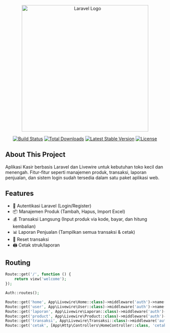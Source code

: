 <p align="center"><a href="https://laravel.com" target="_blank"><img src="https://raw.githubusercontent.com/laravel/art/master/logo-lockup/5%20SVG/2%20CMYK/1%20Full%20Color/laravel-logolockup-cmyk-red.svg" width="400" alt="Laravel Logo"></a></p>

<p align="center">
<a href="https://github.com/laravel/framework/actions"><img src="https://github.com/laravel/framework/workflows/tests/badge.svg" alt="Build Status"></a>
<a href="https://packagist.org/packages/laravel/framework"><img src="https://img.shields.io/packagist/dt/laravel/framework" alt="Total Downloads"></a>
<a href="https://packagist.org/packages/laravel/framework"><img src="https://img.shields.io/packagist/v/laravel/framework" alt="Latest Stable Version"></a>
<a href="https://packagist.org/packages/laravel/framework"><img src="https://img.shields.io/packagist/l/laravel/framework" alt="License"></a>
</p>

## About This Project

Aplikasi Kasir berbasis Laravel dan Livewire untuk kebutuhan toko kecil dan menengah. Fitur-fitur seperti manajemen produk, transaksi, laporan penjualan, dan sistem login sudah tersedia dalam satu paket aplikasi web.

## Features

- 🔐 Autentikasi Laravel (Login/Register)
- 📦 Manajemen Produk (Tambah, Hapus, Import Excel)
- 💰 Transaksi Langsung (Input produk via kode, bayar, dan hitung kembalian)
- 📊 Laporan Penjualan (Tampilkan semua transaksi & cetak)
- 🧹 Reset transaksi
- 🖨️ Cetak struk/laporan

## Routing

```php
Route::get('/', function () {
    return view('welcome');
});

Auth::routes();

Route::get('home', App\Livewire\Home::class)->middleware('auth')->name('home');
Route::get('user', App\Livewire\User::class)->middleware('auth')->name('user');
Route::get('laporan', App\Livewire\Laporan::class)->middleware('auth')->name('laporan');
Route::get('product', App\Livewire\Product::class)->middleware('auth')->name('product');
Route::get('transaksi', App\Livewire\Transaksi::class)->middleware('auth')->name('transaksi');
Route::get('cetak', [App\Http\Controllers\HomeController::class, 'cetak']);
